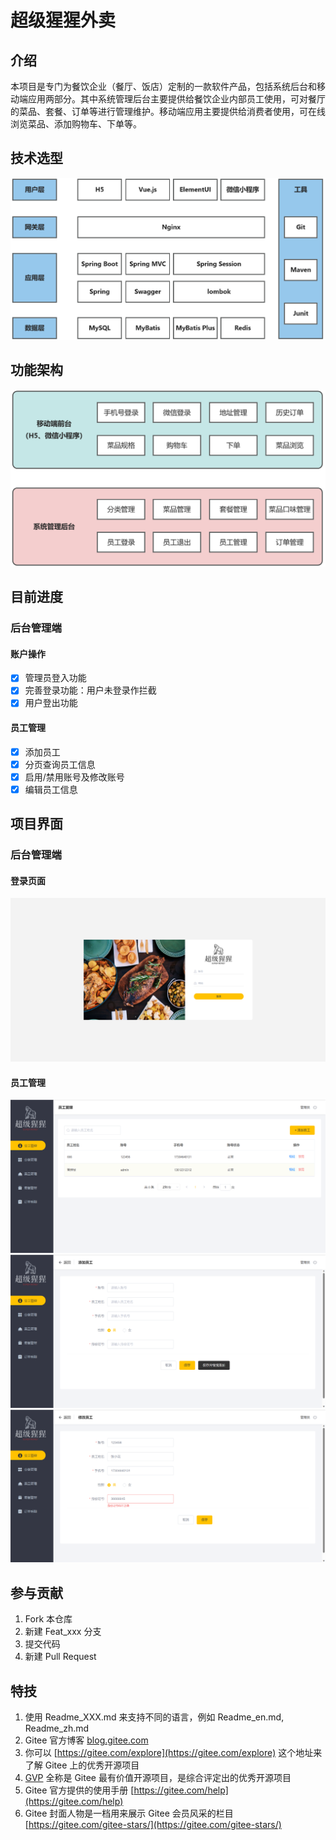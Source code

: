 # 超级猩猩外卖

## 介绍
本项目是专门为餐饮企业（餐厅、饭店）定制的一款软件产品，包括系统后台和移动端应用两部分。其中系统管理后台主要提供给餐饮企业内部员工使用，可对餐厅的菜品、套餐、订单等进行管理维护。移动端应用主要提供给消费者使用，可在线浏览菜品、添加购物车、下单等。

## 技术选型
![技术选型图](super-monkey-parent/src/main/resources/project-diagram/technologySelection.jpg)



## 功能架构
![功能架构图](super-monkey-parent/src/main/resources/project-diagram/functionalArchitecture.jpg)

## 目前进度
### 后台管理端
#### 账户操作
- [x] 管理员登入功能
- [x] 完善登录功能：用户未登录作拦截
- [x] 用户登出功能
#### 员工管理
- [x] 添加员工
- [x] 分页查询员工信息
- [x] 启用/禁用账号及修改账号
- [x] 编辑员工信息

## 项目界面
### 后台管理端
#### 登录页面
![功能架构图](super-monkey-parent/src/main/resources/project-diagram/login_page.png)
#### 员工管理
![功能架构图](super-monkey-parent/src/main/resources/project-diagram/emp01.png)
![功能架构图](super-monkey-parent/src/main/resources/project-diagram/emp02.png)
![功能架构图](super-monkey-parent/src/main/resources/project-diagram/emp03.png)


## 参与贡献

1.  Fork 本仓库
2.  新建 Feat_xxx 分支
3.  提交代码
4.  新建 Pull Request


## 特技

1.  使用 Readme\_XXX.md 来支持不同的语言，例如 Readme\_en.md, Readme\_zh.md
2.  Gitee 官方博客 [blog.gitee.com](https://blog.gitee.com)
3.  你可以 [https://gitee.com/explore](https://gitee.com/explore) 这个地址来了解 Gitee 上的优秀开源项目
4.  [GVP](https://gitee.com/gvp) 全称是 Gitee 最有价值开源项目，是综合评定出的优秀开源项目
5.  Gitee 官方提供的使用手册 [https://gitee.com/help](https://gitee.com/help)
6.  Gitee 封面人物是一档用来展示 Gitee 会员风采的栏目 [https://gitee.com/gitee-stars/](https://gitee.com/gitee-stars/)
